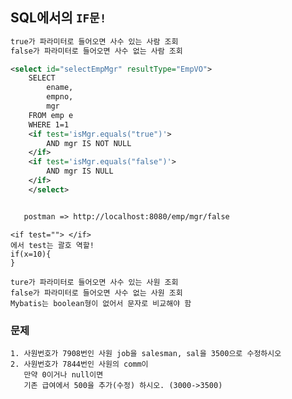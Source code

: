 ## SQL에서의 `IF문!`
```xml
true가 파라미터로 들어오면 사수 있는 사람 조회
false가 파라미터로 들어오면 사수 없는 사람 조회

<select id="selectEmpMgr" resultType="EmpVO">
	SELECT 
		ename,
		empno,
		mgr
	FROM emp e
	WHERE 1=1
	<if test='isMgr.equals("true")'>
		AND mgr IS NOT NULL
	</if>
	<if test='isMgr.equals("false")'>
		AND mgr IS NULL
	</if>
	</select>


   postman => http://localhost:8080/emp/mgr/false

```
```
<if test=""> </if>
에서 test는 괄호 역할!
if(x=10){
}
```
```
ture가 파라미터로 들어오면 사수 있는 사원 조회
false가 파라미터로 들어오면 사수 없는 사원 조회
Mybatis는 boolean형이 없어서 문자로 비교해야 함
```

### 문제
    1. 사원번호가 7908번인 사원 job을 salesman, sal을 3500으로 수정하시오
    2. 사원번호가 7844번인 사원의 comm이 
       만약 0이거나 null이면 
       기존 급여에서 500을 추가(수정) 하시오. (3000->3500)